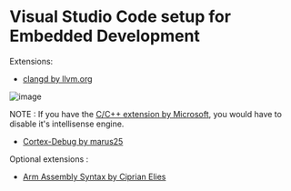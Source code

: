 # Visual Studio Code setup for Embedded Development

Extensions:

- [clangd by llvm.org](https://marketplace.visualstudio.com/items?itemName=llvm-vs-code-extensions.vscode-clangd) 

![image](https://llvm-vs-code-extensions.gallerycdn.vsassets.io/extensions/llvm-vs-code-extensions/vscode-clangd/0.1.24/1682087105475/Microsoft.VisualStudio.Services.Icons.Default)

NOTE : If you have the [C/C++ extension by Microsoft](https://marketplace.visualstudio.com/items?itemName=ms-vscode.cpptools), you would have to disable it's intellisense engine.

- [Cortex-Debug by marus25](https://marketplace.visualstudio.com/items?itemName=marus25.cortex-debug)


Optional extensions :

- [Arm Assembly Syntax by Ciprian Elies](https://marketplace.visualstudio.com/items?itemName=ciprianelies.arm-assembly-syntax)